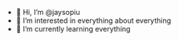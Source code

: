 - 👋 Hi, I’m @jaysopiu
- 👀 I’m interested in everything about everything
- 🌱 I’m currently learning everything

<!---
jaysopiu/jaysopiu is a ✨ special ✨ repository because its `README.md` (this file) appears on your GitHub profile.
You can click the Preview link to take a look at your changes.
--->
